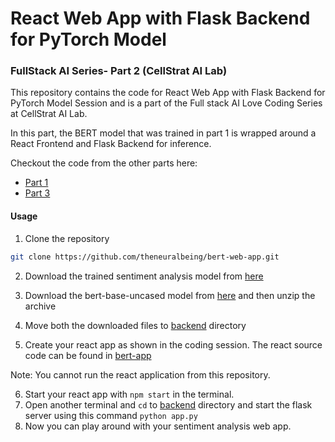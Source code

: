 # React Web App with Flask Backend for PyTorch Model

### FullStack AI Series- Part 2 (CellStrat AI Lab)

This repository contains the code for React Web App with Flask Backend for PyTorch Model Session and is a part of the Full stack AI Love Coding Series at CellStrat AI Lab.

In this part, the BERT model that was trained in part 1 is wrapped around a React Frontend and Flask Backend for inference.

Checkout the code from the other parts here:

- [Part 1](https://github.com/theneuralbeing/bert-finetuning-webinar)
- [Part 3](https://github.com/theneuralbeing/bert-deployment-aws)

#### Usage

1. Clone the repository

```bash
git clone https://github.com/theneuralbeing/bert-web-app.git
```

2. Download the trained sentiment analysis model from [here](https://gradient-fire.s3.amazonaws.com/inference.pth)
3. Download the bert-base-uncased model from [here](https://gradient-fire.s3.amazonaws.com/bert-base-uncased.rar) and then unzip the archive
4. Move both the downloaded files to [backend](backend) directory

5. Create your react app as shown in the coding session. The react source code can be found in [bert-app](bert-app)

Note: You cannot run the react application from this repository.

6. Start your react app with `npm start` in the terminal.
7. Open another terminal and `cd` to [backend](backend) directory and start the flask server using this command `python app.py`
8. Now you can play around with your sentiment analysis web app.
